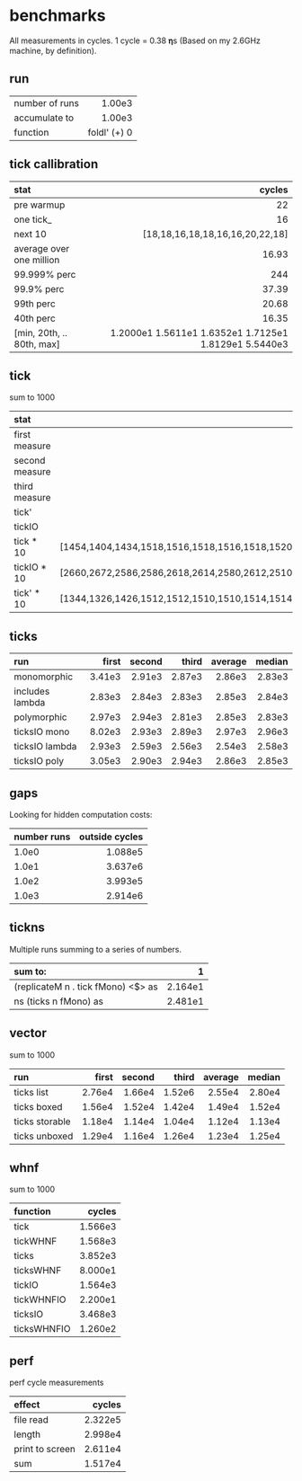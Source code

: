 benchmarks
==========

All measurements in cycles. 1 cycle = 0.38 𝛈s (Based on my 2.6GHz
machine, by definition).

run
---

|                |              |
|:---------------|-------------:|
| number of runs |       1.00e3 |
| accumulate to  |       1.00e3 |
| function       | foldl' (+) 0 |

tick callibration
-----------------

| stat                        |                                                cycles |
|:----------------------------|------------------------------------------------------:|
| pre warmup                  |                                                    22 |
| one tick\_                  |                                                    16 |
| next 10                     |                     \[18,18,16,18,18,16,16,20,22,18\] |
| average over one million    |                                                 16.93 |
| 99.999% perc                |                                                   244 |
| 99.9% perc                  |                                                 37.39 |
| 99th perc                   |                                                 20.68 |
| 40th perc                   |                                                 16.35 |
| \[min, 20th, .. 80th, max\] | 1.2000e1 1.5611e1 1.6352e1 1.7125e1 1.8129e1 5.5440e3 |

tick
----

sum to 1000

| stat           |                                                cycles |
|:---------------|------------------------------------------------------:|
| first measure  |                                                  1600 |
| second measure |                                                  1564 |
| third measure  |                                                  1408 |
| tick'          |                                                  1400 |
| tickIO         |                                                  1444 |
| tick \* 10     | \[1454,1404,1434,1518,1516,1518,1516,1518,1520,1524\] |
| tickIO \* 10   | \[2660,2672,2586,2586,2618,2614,2580,2612,2510,2188\] |
| tick' \* 10    | \[1344,1326,1426,1512,1512,1510,1510,1514,1514,1510\] |

ticks
-----

| run             |  first | second |  third | average | median |
|:----------------|-------:|-------:|-------:|--------:|-------:|
| monomorphic     | 3.41e3 | 2.91e3 | 2.87e3 |  2.86e3 | 2.83e3 |
| includes lambda | 2.83e3 | 2.84e3 | 2.83e3 |  2.85e3 | 2.84e3 |
| polymorphic     | 2.97e3 | 2.94e3 | 2.81e3 |  2.85e3 | 2.83e3 |
| ticksIO mono    | 8.02e3 | 2.93e3 | 2.89e3 |  2.97e3 | 2.96e3 |
| ticksIO lambda  | 2.93e3 | 2.59e3 | 2.56e3 |  2.54e3 | 2.58e3 |
| ticksIO poly    | 3.05e3 | 2.90e3 | 2.94e3 |  2.86e3 | 2.85e3 |

gaps
----

Looking for hidden computation costs:

| number runs | outside cycles |
|:------------|---------------:|
| 1.0e0       |        1.088e5 |
| 1.0e1       |        3.637e6 |
| 1.0e2       |        3.993e5 |
| 1.0e3       |        2.914e6 |

tickns
------

Multiple runs summing to a series of numbers.

| sum to:                              |       1 |
|:-------------------------------------|--------:|
| (replicateM n . tick fMono) \<$\> as | 2.164e1 |
| ns (ticks n fMono) as                | 2.481e1 |

vector
------

sum to 1000

| run            |  first | second |  third | average | median |
|:---------------|-------:|-------:|-------:|--------:|-------:|
| ticks list     | 2.76e4 | 1.66e4 | 1.52e6 |  2.55e4 | 2.80e4 |
| ticks boxed    | 1.56e4 | 1.52e4 | 1.42e4 |  1.49e4 | 1.52e4 |
| ticks storable | 1.18e4 | 1.14e4 | 1.04e4 |  1.12e4 | 1.13e4 |
| ticks unboxed  | 1.29e4 | 1.16e4 | 1.26e4 |  1.23e4 | 1.25e4 |

whnf
----

sum to 1000

| function    |  cycles |
|:------------|--------:|
| tick        | 1.566e3 |
| tickWHNF    | 1.568e3 |
| ticks       | 3.852e3 |
| ticksWHNF   | 8.000e1 |
| tickIO      | 1.564e3 |
| tickWHNFIO  | 2.200e1 |
| ticksIO     | 3.468e3 |
| ticksWHNFIO | 1.260e2 |

perf
----

perf cycle measurements

| effect          |  cycles |
|:----------------|--------:|
| file read       | 2.322e5 |
| length          | 2.998e4 |
| print to screen | 2.611e4 |
| sum             | 1.517e4 |
